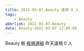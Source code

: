 ```yaml
---
title: 2022-03-07-Beauty 違規 0 人
tags:
    - Beauty
abbrlink: 2022-03-07-Beauty
date: Beauty-2022-03-07 12:00:00
---
```

Beauty 板 [板規連結](https://www.ptt.cc/bbs/Beauty/M.1630069980.A.84B.html)
昨天違規 0 人
